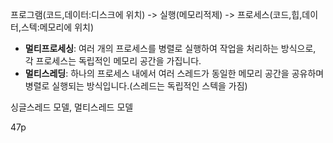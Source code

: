 프로그램(코드,데이터:디스크에 위치) -> 실행(메모리적제) 
-> 프로세스(코드,힙,데이터,스텍:메모리에 위치)

- **멀티프로세싱**: 여러 개의 프로세스를 병렬로 실행하여 작업을 처리하는 방식으로, 각 프로세스는 독립적인 메모리 공간을 가집니다.
- **멀티스레딩**: 하나의 프로세스 내에서 여러 스레드가 동일한 메모리 공간을 공유하며 병렬로 실행되는 방식입니다.(스레드는 독립적인 스텍을 가짐)


싱글스레드 모델, 멀티스레드 모델

47p
